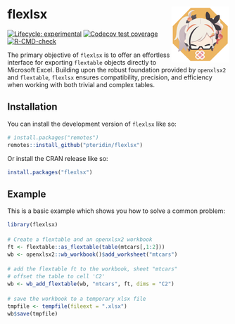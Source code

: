 
<!-- README.md is generated from README.Rmd. Please edit that file -->

# flexlsx <img src="man/figures/logo.png" align="right" height="126"/>

<!-- badges: start -->

[![Lifecycle:
experimental](https://img.shields.io/badge/lifecycle-experimental-orange.svg)](https://lifecycle.r-lib.org/articles/stages.html#experimental)
[![Codecov test
coverage](https://codecov.io/gh/pteridin/flexlsx/branch/main/graph/badge.svg)](https://app.codecov.io/gh/pteridin/flexlsx?branch=main)
[![R-CMD-check](https://github.com/pteridin/flexlsx/actions/workflows/R-CMD-check.yaml/badge.svg)](https://github.com/pteridin/flexlsx/actions/workflows/R-CMD-check.yaml)
<!-- badges: end -->

The primary objective of `flexlsx` is to offer an effortless interface
for exporting `flextable` objects directly to Microsoft Excel. Building
upon the robust foundation provided by `openxlsx2` and `flextable`,
`flexlsx` ensures compatibility, precision, and efficiency when working
with both trivial and complex tables.

## Installation

You can install the development version of `flexlsx` like so:

``` r
# install.packages("remotes")
remotes::install_github("pteridin/flexlsx")
```

Or install the CRAN release like so:

``` r
install.packages("flexlsx")
```

## Example

This is a basic example which shows you how to solve a common problem:

``` r
library(flexlsx)

# Create a flextable and an openxlsx2 workbook
ft <- flextable::as_flextable(table(mtcars[,1:2]))
wb <- openxlsx2::wb_workbook()$add_worksheet("mtcars")

# add the flextable ft to the workbook, sheet "mtcars"
# offset the table to cell 'C2'
wb <- wb_add_flextable(wb, "mtcars", ft, dims = "C2")

# save the workbook to a temporary xlsx file
tmpfile <- tempfile(fileext = ".xlsx")
wb$save(tmpfile)
```
